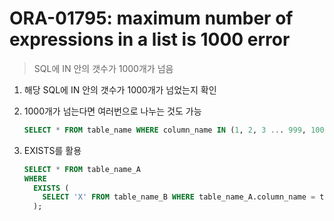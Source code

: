 ORA-01795: maximum number of expressions in a list is 1000 error
===
>SQL에 IN 안의 갯수가 1000개가 넘음

1. 해당 SQL에 IN 안의 갯수가 1000개가 넘었는지 확인

1. 1000개가 넘는다면 여러번으로 나누는 것도 가능
    ```sql
    SELECT * FROM table_name WHERE column_name IN (1, 2, 3 ... 999, 1000) OR column_name IN (1001, 1002 ... 1999, 2000);
    ```

1. EXISTS를 활용
    ```sql
    SELECT * FROM table_name_A
    WHERE
      EXISTS (
        SELECT 'X' FROM table_name_B WHERE table_name_A.column_name = table_name_B.column_name
      );
    ```

